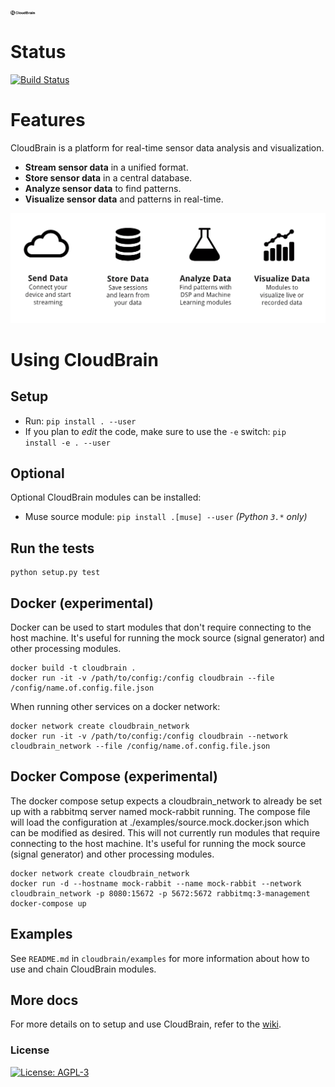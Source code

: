 <img src="https://raw.githubusercontent.com/cloudbrain/cloudbrain/master/docs/images/cb-logo-low-res.png" alt="Banner" style="width: 40px;"/>

# Status
[![Build Status](https://travis-ci.org/cloudbrain/cloudbrain.svg?branch=master)](https://travis-ci.org/cloudbrain/cloudbrain)

# Features
CloudBrain is a platform for real-time sensor data analysis and visualization.
- **Stream sensor data** in a unified format.
- **Store sensor data** in a central database.
- **Analyze sensor data** to find patterns.
- **Visualize sensor data** and patterns in real-time.

![features](https://raw.githubusercontent.com/cloudbrain/cloudbrain/master/docs/images/features.png)

# Using CloudBrain

## Setup
* Run: `pip install . --user`
* If you plan to *edit* the code, make sure to use the `-e` switch: `pip 
install -e . --user`

## Optional
Optional CloudBrain modules can be installed:
* Muse source module: `pip install .[muse] --user` _(Python `3.*` only)_
## Run the tests
```
python setup.py test
```

## Docker (experimental)
Docker can be used to start modules that don't require connecting to the
host machine. It's useful for running the mock source (signal generator) and other processing modules.
```
docker build -t cloudbrain .
docker run -it -v /path/to/config:/config cloudbrain --file /config/name.of.config.file.json
```
When running other services on a docker network:
```
docker network create cloudbrain_network
docker run -it -v /path/to/config:/config cloudbrain --network cloudbrain_network --file /config/name.of.config.file.json
``` 

## Docker Compose (experimental)
The docker compose setup expects a cloudbrain_network to already be set up with a rabbitmq server named mock-rabbit running.
The compose file will load the configuration at ./examples/source.mock.docker.json which can be modified as desired.
This will not currently run modules that require connecting to the host machine. It's useful for running the mock source (signal generator) and other processing modules.

```
docker network create cloudbrain_network
docker run -d --hostname mock-rabbit --name mock-rabbit --network cloudbrain_network -p 8080:15672 -p 5672:5672 rabbitmq:3-management
docker-compose up
``` 

## Examples
See `README.md` in `cloudbrain/examples` for more information about how to use
 and chain CloudBrain modules.

## More docs
For more details on to setup and use CloudBrain, refer to the [wiki](https://github.com/cloudbrain/cloudbrain/wiki).

### License
[![License: AGPL-3](https://img.shields.io/badge/license-AGPL--3-blue.svg)](https://raw.githubusercontent.com/cloudbrain/cloudbrain/master/LICENSE.txt)
